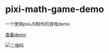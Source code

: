 # pixi-math-game-demo
一个使用pixiJS制作的游戏demo

[查看demo](http://1.14.193.206:8000/pixi-math-game-demo/dist/)

![二维码](http://1.14.193.206:8000/pixi-math-game-demo/dist.png)